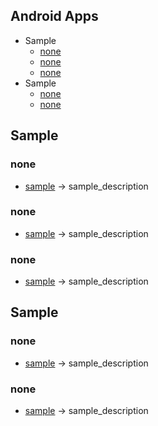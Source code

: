 ## Android Apps
 - Sample
   - [none]()
   - [none]()
   - [none]()
 - Sample
   - [none]()
   - [none]()
   
## Sample
### none
- [sample]() -> sample_description
### none
- [sample]() -> sample_description
### none
- [sample]() -> sample_description

## Sample
### none
- [sample]() -> sample_description
### none
- [sample]() -> sample_description

